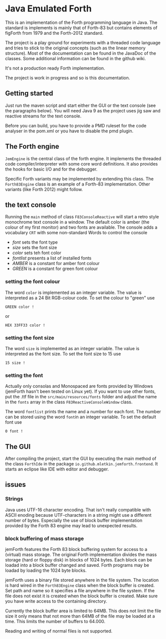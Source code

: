 # Java Emulated Forth
This is an implementation of the Forth programming language in Java.
The standard is implements is mainly that of Forth-83 but contains elements of
figForth from 1979 and the Forth-2012 standard.

The project is a play ground for experiments with a threaded code language and
tries to stick to the original concepts (such as the linear memory structure).
Most of the documentation can be found in the JavaDoc of the classes.
Some additional information can be found in the github wiki.

It's not a production ready Forth implementation.

The project is work in progress and so is this documentation.

## Getting started
Just run the maven script and start either the GUI or the text console (see the paragraphs below).
You will need Java 9 as the project uses jig saw and reactive streams for the text console.

Before you can build, you have to provide a PMD ruleset for the code analyser in the pom.xml
or you have to disable the pmd plugin.

## The Forth engine
```JemEngine``` is the central class of the forth engine.
It implements the threaded code compiler/interpreter with some core word definitions.
It also provides the hooks for basic I/O and for the debugger.

Specific Forth variants may be implemented by extending this class.
The ```Forth83Engine``` class is an example of a Forth-83 implementation.
Other variants (like Forth 2012) might follow.

## the text console
Running the ```main``` method of class ```F83ConsoleReactive``` will start a retro style monochrome text console in a window.
The default color is amber (the colour of my first monitor) and two fonts are available.
The console adds a vocabulary ```CRT``` with some non-standard Words to control the console
- *font* sets the font type
- *size* sets the font size 
- *color* sets teh font color
- *fontlist* presents a list of installed fonts
- *AMBER* is a constant for amber font colour
- *GREEN* is a constant for green font colour

### setting the font colour
The word ```color``` is implemented as an integer variable.
The value is interpreted as a 24 Bit RGB-colour code.
To set the colour to "green" use
```
GREEN color !
```
or
```
HEX 33FF33 color !
```
### setting the font size
The word ```size``` is implemented as an integer variable.
The value is interpreted as the font size.
To set the font size to 15 use
```
15 size !
```
### setting the font
Actually only consolas and Monospaced are fonts provided by Windows (jemForth hasn't been tested on Linux yet).
If you want to use other fonts, put the .ttf file in the ```src/main/resources/fonts``` folder and adjust the name
in the ```fonts``` array in the class ```F83ReactiveConsoleWindow``` class.

The word ```fontlist``` prints the name and a number for each font.
The number can be stored using the word ```font```in an integer variable.
To set the default font use
```
0 font !
```
## The GUI
After compiling the project, start the GUI by executing the main method
of the class ```ForthIde``` in the package ```io.github.mletkin.jemforth.frontend```.
It starts an eclipse like IDE with editor and debugger.

## issues

### Strings
Java uses UTF-16 character encoding. That isn't really compatible with ASCII enoding
because UTF-characters in a string might use a different number of bytes.
Especially the use of block buffer implementation provided by the Forth 83 engine may lead to
unexpected results.

### block buffering of mass storage
jemForth features the Forth 83 block buffering system for access to a (virtual) mass storage.
The original Forth implementation divides the mass storage (hard or floppy disk) in blocks of 1024 bytes.
Each block can be loadad into a block buffer changed and saved. Forth programs may be loadad by loading
the 1024 byte blocks.

jemForth uses a binary file stored anywhere in the file system.
The location is hard wired in the ```Forth83Engine``` class when the block buffer is created.
Set path and name so it specifies a file anywhere in the file system. If the file does not exist it is created when the
block buffer is created. Make sure you have write access to the containing directory.

Currently the block buffer area is limited to 64MB. This does not limit the file size it only means
that not more than 64MB of the file may be loaded at a time. This limits the number of buffers to 64.000.

Reading and writing of normal files is not supported. 
